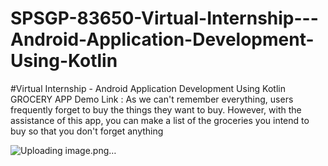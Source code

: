 # SPSGP-83650-Virtual-Internship---Android-Application-Development-Using-Kotlin
#Virtual Internship - Android Application Development Using Kotlin<br>
GROCERY APP Demo Link : 
As we can't remember everything, users frequently forget to buy the things they want to buy. However, with the assistance of this app, you can make a list of the groceries you intend to buy so that you don't forget anything


![Uploading image.png…]()
